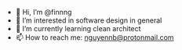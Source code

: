 - 👋 Hi, I’m @finnng
- 👀 I’m interested in software design in general
- 🌱 I’m currently learning clean architect
- 📫 How to reach me: nguyennb@protonmail.com

<!---
finnng/finnng is a ✨ special ✨ repository because its `README.md` (this file) appears on your GitHub profile.
You can click the Preview link to take a look at your changes.
--->
